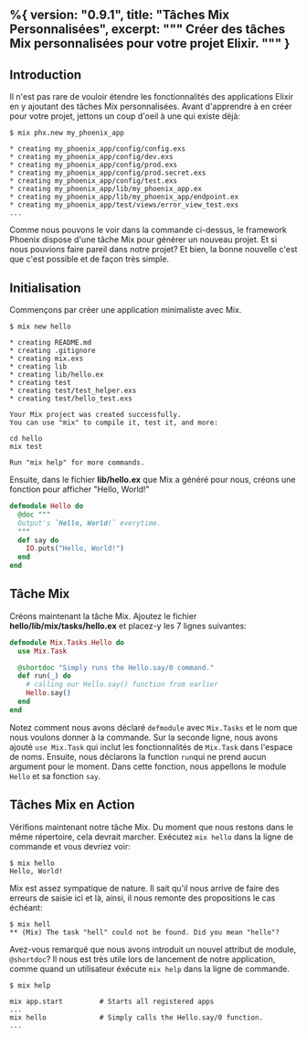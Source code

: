 %{
  version: "0.9.1",
  title: "Tâches Mix Personnalisées",
  excerpt: """
  Créer des tâches Mix personnalisées pour votre projet Elixir.
  """
}
---

## Introduction

Il n'est pas rare de vouloir étendre les fonctionnalités des applications Elixir en y ajoutant des tâches Mix personnalisées. Avant d'apprendre à en créer pour votre projet, jettons un coup d'oeil à une qui existe déjà:

```shell
$ mix phx.new my_phoenix_app

* creating my_phoenix_app/config/config.exs
* creating my_phoenix_app/config/dev.exs
* creating my_phoenix_app/config/prod.exs
* creating my_phoenix_app/config/prod.secret.exs
* creating my_phoenix_app/config/test.exs
* creating my_phoenix_app/lib/my_phoenix_app.ex
* creating my_phoenix_app/lib/my_phoenix_app/endpoint.ex
* creating my_phoenix_app/test/views/error_view_test.exs
...
```

Comme nous pouvons le voir dans la commande ci-dessus, le framework Phoenix dispose d'une tâche Mix pour générer un nouveau projet. Et si nous pouvions faire pareil dans notre projet? Et bien, la bonne nouvelle c'est que c'est possible et de façon très simple.

## Initialisation

Commençons par créer une application minimaliste avec Mix.

```shell
$ mix new hello

* creating README.md
* creating .gitignore
* creating mix.exs
* creating lib
* creating lib/hello.ex
* creating test
* creating test/test_helper.exs
* creating test/hello_test.exs

Your Mix project was created successfully.
You can use "mix" to compile it, test it, and more:

cd hello
mix test

Run "mix help" for more commands.
```

Ensuite, dans le fichier **lib/hello.ex** que Mix a généré pour nous, créons une fonction pour afficher "Hello, World!"

```elixir
defmodule Hello do
  @doc """
  Output's `Hello, World!` everytime.
  """
  def say do
    IO.puts("Hello, World!")
  end
end
```

## Tâche Mix

Créons maintenant la tâche Mix. Ajoutez le fichier **hello/lib/mix/tasks/hello.ex** et placez-y les 7 lignes suivantes:

```elixir
defmodule Mix.Tasks.Hello do
  use Mix.Task

  @shortdoc "Simply runs the Hello.say/0 command."
  def run(_) do
    # calling our Hello.say() function from earlier
    Hello.say()
  end
end
```

Notez comment nous avons déclaré `defmodule` avec `Mix.Tasks` et le nom que nous voulons donner à la commande. Sur la seconde ligne, nous avons ajouté `use Mix.Task` qui inclut les fonctionnalités de `Mix.Task` dans l'espace de noms. Ensuite, nous déclarons la function `run`qui ne prend aucun argument pour le moment. Dans cette fonction, nous appellons le module `Hello` et sa fonction `say`.

## Tâches Mix en Action

Vérifions maintenant notre tâche Mix. Du moment que nous restons dans le même répertoire, cela devrait marcher. Exécutez `mix hello` dans la ligne de commande et vous devriez voir:

```shell
$ mix hello
Hello, World!
```

Mix est assez sympatique de nature. Il sait qu'il nous arrive de faire des erreurs de saisie ici et là, ainsi, il nous remonte des propositions le cas échéant:

```shell
$ mix hell
** (Mix) The task "hell" could not be found. Did you mean "hello"?
```

Avez-vous remarqué que nous avons introduit un nouvel attribut de module, `@shortdoc`? Il nous est très utile lors de lancement de notre application, comme quand un utilisateur éxécute `mix help`  dans la ligne de commande.

```shell
$ mix help

mix app.start         # Starts all registered apps
...
mix hello             # Simply calls the Hello.say/0 function.
...
```
